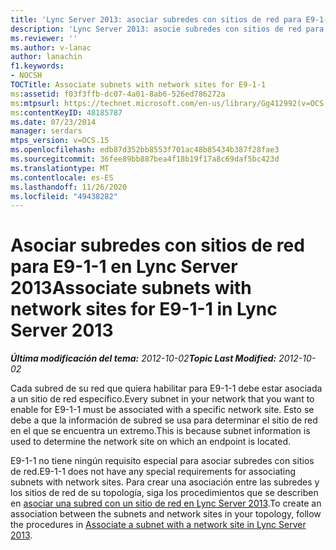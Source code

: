 ```yaml
---
title: 'Lync Server 2013: asociar subredes con sitios de red para E9-1-1'
description: 'Lync Server 2013: asocie subredes con sitios de red para E9-1-1.'
ms.reviewer: ''
ms.author: v-lanac
author: lanachin
f1.keywords:
- NOCSH
TOCTitle: Associate subnets with network sites for E9-1-1
ms:assetid: f03f3ffb-dc07-4a01-8ab6-526ed786272a
ms:mtpsurl: https://technet.microsoft.com/en-us/library/Gg412992(v=OCS.15)
ms:contentKeyID: 48185787
ms.date: 07/23/2014
manager: serdars
mtps_version: v=OCS.15
ms.openlocfilehash: edb87d352bb8553f701ac48b85434b387f28fae3
ms.sourcegitcommit: 36fee89bb887bea4f18b19f17a8c69daf5bc423d
ms.translationtype: MT
ms.contentlocale: es-ES
ms.lasthandoff: 11/26/2020
ms.locfileid: "49438282"
---
```

# <a name="associate-subnets-with-network-sites-for-e9-1-1-in-lync-server-2013"></a><span data-ttu-id="0161d-103">Asociar subredes con sitios de red para E9-1-1 en Lync Server 2013</span><span class="sxs-lookup"><span data-stu-id="0161d-103">Associate subnets with network sites for E9-1-1 in Lync Server 2013</span></span>

<div data-xmlns="http://www.w3.org/1999/xhtml">

<div class="topic" data-xmlns="http://www.w3.org/1999/xhtml" data-msxsl="urn:schemas-microsoft-com:xslt" data-cs="https://msdn.microsoft.com/">

<div data-asp="https://msdn2.microsoft.com/asp">



</div>

<div id="mainSection">

<div id="mainBody"><span data-ttu-id="0161d-104">

<span> </span></span><span class="sxs-lookup"><span data-stu-id="0161d-104">

<span> </span></span></span>

<span data-ttu-id="0161d-105">_**Última modificación del tema:** 2012-10-02_</span><span class="sxs-lookup"><span data-stu-id="0161d-105">_**Topic Last Modified:** 2012-10-02_</span></span>

<span data-ttu-id="0161d-106">Cada subred de su red que quiera habilitar para E9-1-1 debe estar asociada a un sitio de red específico.</span><span class="sxs-lookup"><span data-stu-id="0161d-106">Every subnet in your network that you want to enable for E9-1-1 must be associated with a specific network site.</span></span> <span data-ttu-id="0161d-107">Esto se debe a que la información de subred se usa para determinar el sitio de red en el que se encuentra un extremo.</span><span class="sxs-lookup"><span data-stu-id="0161d-107">This is because subnet information is used to determine the network site on which an endpoint is located.</span></span>

<span data-ttu-id="0161d-108">E9-1-1 no tiene ningún requisito especial para asociar subredes con sitios de red.</span><span class="sxs-lookup"><span data-stu-id="0161d-108">E9-1-1 does not have any special requirements for associating subnets with network sites.</span></span> <span data-ttu-id="0161d-109">Para crear una asociación entre las subredes y los sitios de red de su topología, siga los procedimientos que se describen en [asociar una subred con un sitio de red en Lync Server 2013](lync-server-2013-associate-a-subnet-with-a-network-site.md).</span><span class="sxs-lookup"><span data-stu-id="0161d-109">To create an association between the subnets and network sites in your topology, follow the procedures in [Associate a subnet with a network site in Lync Server 2013](lync-server-2013-associate-a-subnet-with-a-network-site.md).</span></span>

<span data-ttu-id="0161d-110"></div>

<span> </span>

</div>

</div>

</span><span class="sxs-lookup"><span data-stu-id="0161d-110"></div>

<span> </span>

</div>

</div>

</span></span></div>

